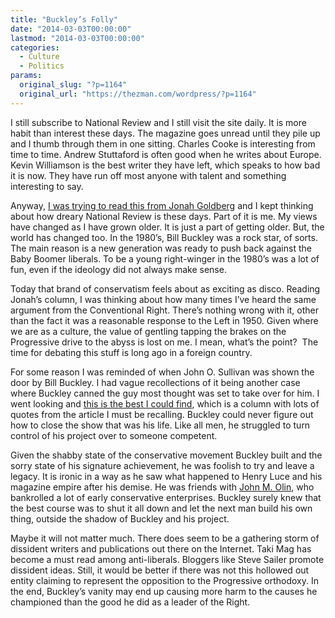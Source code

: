 ```yaml
---
title: "Buckley’s Folly"
date: "2014-03-03T00:00:00"
lastmod: "2014-03-03T00:00:00"
categories:
  - Culture
  - Politics
params:
  original_slug: "?p=1164"
  original_url: "https://thezman.com/wordpress/?p=1164"
---
```


I still subscribe to National Review and I still visit the site daily.
It is more habit than interest these days. The magazine goes unread
until they pile up and I thumb through them in one sitting. Charles
Cooke is interesting from time to time. Andrew Stuttaford is often good
when he writes about Europe. Kevin Williamson is the best writer they
have left, which speaks to how bad it is now. They have run off most
anyone with talent and something interesting to say.

Anyway, <a
href="http://www.nationalreview.com/article/372282/power-hidden-law-jonah-goldberg"
rel="noopener noreferrer" target="_blank">I was trying to read this from
Jonah Goldberg</a> and I kept thinking about how dreary National Review
is these days. Part of it is me. My views have changed as I have grown
older. It is just a part of getting older. But, the world has changed
too. In the 1980’s, Bill Buckley was a rock star, of sorts. The main
reason is a new generation was ready to push back against the Baby
Boomer liberals. To be a young right-winger in the 1980’s was a lot of
fun, even if the ideology did not always make sense.

Today that brand of conservatism feels about as exciting as disco.
Reading Jonah’s column, I was thinking about how many times I’ve heard
the same argument from the Conventional Right. There’s nothing wrong
with it, other than the fact it was a reasonable response to the Left in
1950. Given where we are as a culture, the value of gentling tapping the
brakes on the Progressive drive to the abyss is lost on me. I mean,
what’s the point?  The time for debating this stuff is long ago in a
foreign country.

For some reason I was reminded of when John O. Sullivan was shown the
door by Bill Buckley. I had vague recollections of it being another case
where Buckley canned the guy most thought was set to take over for him.
I went looking and
<a href="http://www.vdare.com/posts/osullivan-on-brookhiser-and-buckley"
rel="noopener noreferrer" target="_blank">this is the best I could
find</a>, which is a column with lots of quotes from the article I must
be recalling. Buckley could never figure out how to close the show that
was his life. Like all men, he struggled to turn control of his project
over to someone competent.

Given the shabby state of the conservative movement Buckley built and
the sorry state of his signature achievement, he was foolish to try and
leave a legacy. It is ironic in a way as he saw what happened to Henry
Luce and his magazine empire after his demise. He was friends with
<a href="http://en.wikipedia.org/wiki/John_M._Olin_Foundation"
rel="noopener noreferrer" target="_blank">John M. Olin</a>, who
bankrolled a lot of early conservative enterprises. Buckley surely knew
that the best course was to shut it all down and let the next man build
his own thing, outside the shadow of Buckley and his project.

Maybe it will not matter much. There does seem to be a gathering storm
of dissident writers and publications out there on the Internet. Taki
Mag has become a must read among anti-liberals. Bloggers like Steve
Sailer promote dissident ideas. Still, it would be better if there was
not this hollowed out entity claiming to represent the opposition to the
Progressive orthodoxy. In the end, Buckley’s vanity may end up causing
more harm to the causes he championed than the good he did as a leader
of the Right.
